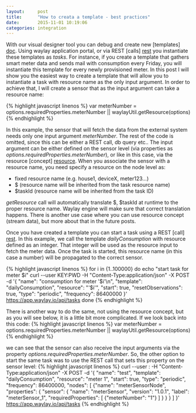 ```yaml
---
layout:     post
title:      "How to creata a template - best practices"
date:       2015-11-01 10:19:06
categories: integration
---
```


With our visual designer tool you can debug and create new [templates] [doc]. Using waylay application portal, or via REST [calls] [rest] you instantiate these templates as _tasks_. For instance, if you create a template that gathers smart meter data and sends mail with consumption every Friday, you will instantiate this template for every newly provisioned meter. In this post I will show you the easiest way to create a template that will allow you to instantiate a task with resource name as the only input argument. In order to achieve that, I will create a sensor that as the input argument can take a resource name:

{% highlight javascript linenos %}
var meterNumber = options.requiredProperties.meterNumber || waylayUtil.getResource(options)
{% endhighlight %}

In this example, the sensor that will fetch the data from the external system needs only one input argument _meterNumber_. The rest of the code is omitted, since this can be either a REST call, db query etc..  The input argument can be either defined on the sensor level (via properties as _options.requiredProperties.meterNumber_), or like in this case, via the resource [concept] [resource]. When you associate the sensor with a resource name, you need specify a resource on the node level as: 

* fixed resource name (e.g. house1, deviceX, meter123...)
* $ (resource name will be inherited from the task resource name)
* $taskId (resource name will be inherited from the task ID)

_getResource_ call will automatically translate $, $taskId at runtime to the proper resource name. Waylay engine will make sure that correct translation happens. There is another use case where you can use resource concept (stream data), but more about that in the future posts.

Once you have created a template you can start a task using a REST [call] [rest]. In this example, we call the template _dailyConsumption_ with resource defined as an integer. That integer will be used as the resource input to fetch the meter data. Once the task is started, this resource name (in this case a number) will be propagated to the correct sensor. 

{% highlight javascript linenos %}
for i in {1..100000}
do
   echo "start task for meter $i"
   curl --user KEY:PWD -H "Content-Type:application/json" -X POST -d '{
   "name": "consumption for meter '$i'\n",
   "template": "dailyConsumption",
   "resource": "'$i'",
   "start": true,
   "resetObservations": true,
   "type": "periodic",
   "frequency": 86400000
 }' https://app.waylay.io/api/tasks
done
{% endhighlight %}

There is another way to do the same, not using the resource concept, but as you will see below, it is a little bit more complicated. If we look back into this code:
{% highlight javascript linenos %}
var meterNumber = options.requiredProperties.meterNumber || waylayUtil.getResource(options)
{% endhighlight %}

we can see that the sensor can also receive the input arguments via the property _options.requiredProperties.meterNumber_. So, the other option to start the same task was to use the REST call that sets this property on the sensor level:
{% highlight javascript linenos %}
curl --user <KEY>:<SECRET> -H "Content-Type:application/json" -X POST -d 
   '{
     "name": "test", 
     "template": "dailyConsumption", 
     "resource": "meter 1", 
     "start": true, 
     "type": "periodic", 
     "frequency": 86400000, 
     "nodes": [ {"name": "meterSensorNode", 
               "properties": {
               "sensor": {
                 "name": "meterSensor", 
                 "version": "1.0.1", 
                 "label": "meterSensor_1", 
                 "requiredProperties": [ {"meterNumber": "1"} ] 
                 } 
               } 
            } ] 
   }' https://app.waylay.io/api/tasks
{% endhighlight %}

[doc]: http://docs.waylay.io/Tasks-and-Templates.html
[rest]: http://docs.waylay.io/Waylay-REST-API-documentation.html
[resource]: http://docs.waylay.io/Plugin-API.html#functiontoretrievestreamdata

